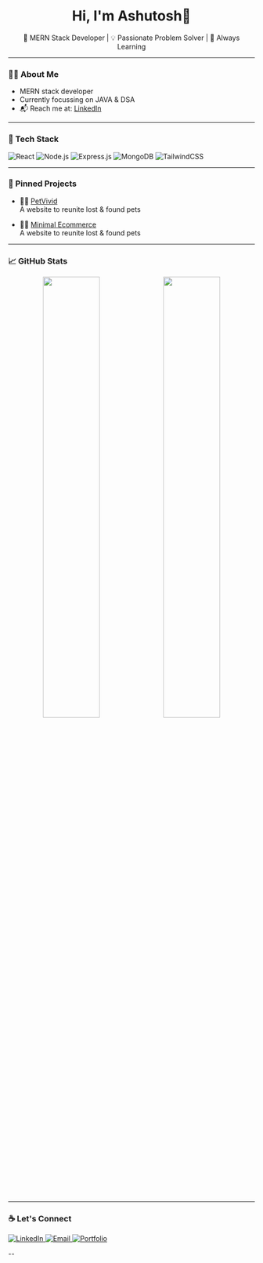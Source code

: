 <h1 align="center">Hi, I'm Ashutosh👋</h1>
<p align="center">
  🚀 MERN Stack Developer | 💡 Passionate Problem Solver | 🌱 Always Learning
</p>

---

### 👨‍💻 About Me

- MERN stack developer
- Currently focussing on JAVA & DSA
- 📬 Reach me at: [LinkedIn](https://linkedin.com/in/ashutosh-moharana)

---

### 🚀 Tech Stack

![React](https://img.shields.io/badge/-React-61DAFB?style=flat-square&logo=react&logoColor=black)
![Node.js](https://img.shields.io/badge/-Node.js-339933?style=flat-square&logo=nodedotjs&logoColor=white)
![Express.js](https://img.shields.io/badge/-Express-black?style=flat-square&logo=express&logoColor=white)
![MongoDB](https://img.shields.io/badge/-MongoDB-47A248?style=flat-square&logo=mongodb&logoColor=white)
![TailwindCSS](https://img.shields.io/badge/-TailwindCSS-38B2AC?style=flat-square&logo=tailwind-css&logoColor=white)

---

### 📌 Pinned Projects


- 🧑‍💻 [PetVivid](https://petvivid-client.onrender.com/)  
  A website to reunite lost & found pets
  
- 🧑‍💻 [Minimal Ecommerce](https://minimal-ecommerce.onrender.com/)  
  A website to reunite lost & found pets



---

### 📈 GitHub Stats

<p align="center">
  <img src="https://github-readme-stats.vercel.app/api?username=ashutosh-moharana&show_icons=true&theme=tokyonight" width="48%" />
  <img src="https://github-readme-streak-stats.herokuapp.com?user=ashutosh-moharana&theme=tokyonight" width="48%" />
</p>

---

### ☕ Let's Connect

<a href="https://linkedin.com/in/ashutosh-moharana" target="_blank">
  <img alt="LinkedIn" src="https://img.shields.io/badge/LinkedIn-blue?style=flat-square&logo=linkedin">
</a>
<a href="mailto:ashutoshmoharana00@gmail.com">
  <img alt="Email" src="https://img.shields.io/badge/Gmail-red?style=flat-square&logo=gmail&logoColor=white">
</a>
<a href="https://ashutoshmoharana.vercel.com">
  <img alt="Portfolio" src="https://img.shields.io/badge/Portfolio-000000?style=flat-square&logo=About.me&logoColor=white">
</a>



--
